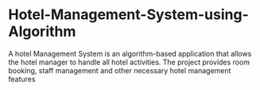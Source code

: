 # Hotel-Management-System-using-Algorithm
A hotel Management System is an algorithm-based application that allows the hotel manager to handle all hotel activities. The project provides room booking, staff management and other necessary hotel management features
